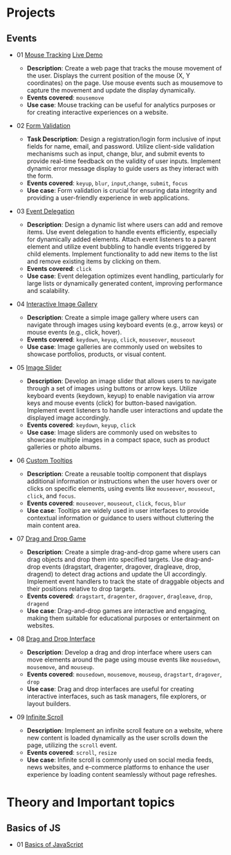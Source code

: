 # Projects

## Events

- 01 [Mouse Tracking](./project1/index.html) [Live Demo]()

  - **Description**: Create a web page that tracks the mouse movement of the user. Displays the current position of the mouse (X, Y coordinates) on the page. Use mouse events such as mousemove to capture the movement and update the display dynamically.
  - **Events covered**: `mousemove`
  - **Use case**: Mouse tracking can be useful for analytics purposes or for creating interactive experiences on a website.

- 02 [Form Validation](./product2/index.html)

  - **Task Description**: Design a registration/login form inclusive of input fields for name, email, and password. Utilize client-side validation mechanisms such as input, change, blur, and submit events to provide real-time feedback on the validity of user inputs. Implement dynamic error message display to guide users as they interact with the form.
  - **Events covered**: `keyup`, `blur`, `input`,`change`, `submit`, `focus`
  - **Use case**: Form validation is crucial for ensuring data integrity and providing a user-friendly experience in web applications.

- 03 [Event Delegation]()

  - **Description**: Design a dynamic list where users can add and remove items. Use event delegation to handle events efficiently, especially for dynamically added elements. Attach event listeners to a parent element and utilize event bubbling to handle events triggered by child elements. Implement functionality to add new items to the list and remove existing items by clicking on them.
  - **Events covered**: `click`
  - **Use case**: Event delegation optimizes event handling, particularly for large lists or dynamically generated content, improving performance and scalability.

- 04 [Interactive Image Gallery]()

  - **Description**: Create a simple image gallery where users can navigate through images using keyboard events (e.g., arrow keys) or mouse events (e.g., click, hover).
  - **Events covered**: `keydown`, `keyup`, `click`, `mouseover`, `mouseout`
  - **Use case**: Image galleries are commonly used on websites to showcase portfolios, products, or visual content.

- 05 [Image Slider]()

  - **Description**: Develop an image slider that allows users to navigate through a set of images using buttons or arrow keys. Utilize keyboard events (keydown, keyup) to enable navigation via arrow keys and mouse events (click) for button-based navigation. Implement event listeners to handle user interactions and update the displayed image accordingly.
  - **Events covered**: `keydown`, `keyup`, `click`
  - **Use case**: Image sliders are commonly used on websites to showcase multiple images in a compact space, such as product galleries or photo albums.

- 06 [Custom Tooltips]()

  - **Description**: Create a reusable tooltip component that displays additional information or instructions when the user hovers over or clicks on specific elements, using events like `mouseover`, `mouseout`, `click`, and `focus`.
  - **Events covered**: `mouseover`, `mouseout`, `click`, `focus`, `blur`
  - **Use case**: Tooltips are widely used in user interfaces to provide contextual information or guidance to users without cluttering the main content area.

- 07 [Drag and Drop Game]()

  - **Description**: Create a simple drag-and-drop game where users can drag objects and drop them into specified targets. Use drag-and-drop events (dragstart, dragenter, dragover, dragleave, drop, dragend) to detect drag actions and update the UI accordingly. Implement event handlers to track the state of draggable objects and their positions relative to drop targets.
  - **Events covered**: `dragstart`, `dragenter`, `dragover`, `dragleave`, `drop`, `dragend`
  - **Use case**: Drag-and-drop games are interactive and engaging, making them suitable for educational purposes or entertainment on websites.

- 08 [Drag and Drop Interface]()

  - **Description**: Develop a drag and drop interface where users can move elements around the page using mouse events like `mousedown`, `mousemove`, and `mouseup`.
  - **Events covered**: `mousedown`, `mousemove`, `mouseup`, `dragstart`, `dragover`, `drop`
  - **Use case**: Drag and drop interfaces are useful for creating interactive interfaces, such as task managers, file explorers, or layout builders.

- 09 [Infinite Scroll]()

  - **Description**: Implement an infinite scroll feature on a website, where new content is loaded dynamically as the user scrolls down the page, utilizing the `scroll` event.
  - **Events covered**: `scroll`, `resize`
  - **Use case**: Infinite scroll is commonly used on social media feeds, news websites, and e-commerce platforms to enhance the user experience by loading content seamlessly without page refreshes.

# Theory and Important topics

## Basics of JS

- 01 [Basics of JavaScript](01_basic.js)

